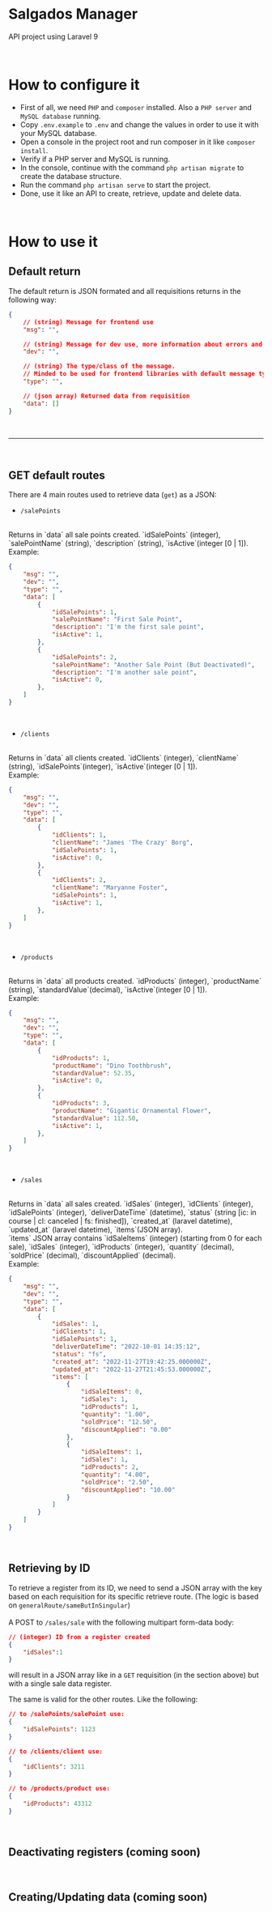 # **Salgados Manager**
API project using Laravel 9

<br>

# How to configure it
- First of all, we need `PHP` and `composer` installed. Also a `PHP server` and `MySQL database` running.
- Copy `.env.example` to `.env` and change the values in order to use it with your MySQL database.
- Open a console in the project root and run composer in it like `composer install`.
- Verify if a PHP server and MySQL is running.
- In the console, continue with the command `php artisan migrate` to create the database structure.
- Run the command `php artisan serve` to start the project.
- Done, use it like an API to create, retrieve, update and delete data.

<br>

# How to use it
## Default return
The default return is JSON formated and all requisitions returns in the following way:
```json
{
    // (string) Message for frontend use
    "msg": "",

    // (string) Message for dev use, more information about errors and exceptions
    "dev": "",

    // (string) The type/class of the message.
    // Minded to be used for frontend libraries with default message types
    "type": "",

    // (json array) Returned data from requisition
    "data": []
}
```
<br>
<hr>
<br>

## GET default routes

There are 4 main routes used to retrieve data (`get`) as a JSON:

- `/salePoints`
<br>
Returns in `data` all sale points created. `idSalePoints` (integer), `salePointName` (string), `description` (string), `isActive`(integer [0 | 1]).
<br>
Example:

```json
{
    "msg": "",
    "dev": "",
    "type": "",
    "data": [
        {
            "idSalePoints": 1,
            "salePointName": "First Sale Point",
            "description": "I'm the first sale point",
            "isActive": 1,
        },
        {
            "idSalePoints": 2,
            "salePointName": "Another Sale Point (But Deactivated)",
            "description": "I'm another sale point",
            "isActive": 0,
        },
    ]
}
```

<br>

- `/clients`
<br>
Returns in `data` all clients created. `idClients` (integer), `clientName` (string), `idSalePoints`(integer), `isActive`(integer [0 | 1]).
<br>
Example:

```json
{
    "msg": "",
    "dev": "",
    "type": "",
    "data": [
        {
            "idClients": 1,
            "clientName": "James 'The Crazy' Borg",
            "idSalePoints": 1,
            "isActive": 0,
        },
        {
            "idClients": 2,
            "clientName": "Maryanne Foster",
            "idSalePoints": 1,
            "isActive": 1,
        },
    ]
}
```

<br>

- `/products`
<br>
Returns in `data` all products created. `idProducts` (integer), `productName` (string), `standardValue`(decimal), `isActive`(integer [0 | 1]).
<br>
Example:

```json
{
    "msg": "",
    "dev": "",
    "type": "",
    "data": [
        {
            "idProducts": 1,
            "productName": "Dino Toothbrush",
            "standardValue": 52.35,
            "isActive": 0,
        },
        {
            "idProducts": 3,
            "productName": "Gigantic Ornamental Flower",
            "standardValue": 112.50,
            "isActive": 1,
        },
    ]
}
```

<br>

- `/sales`
<br>
Returns in `data` all sales created. `idSales` (integer), `idClients` (integer), `idSalePoints` (integer), `deliverDateTime` (datetime), `status` (string [ic: in course | cl: canceled | fs: finished]), `created_at` (laravel datetime), `updated_at` (laravel datetime), `items`(JSON array). <br>
`items` JSON array  contains `idSaleItems` (integer) (starting from 0 for each sale), `idSales` (integer), `idProducts` (integer), `quantity` (decimal), `soldPrice` (decimal), `discountApplied` (decimal).
<br>
Example:

```json
{
    "msg": "",
    "dev": "",
    "type": "",
    "data": [
        {
            "idSales": 1,
            "idClients": 1,
            "idSalePoints": 1,
            "deliverDateTime": "2022-10-01 14:35:12",
            "status": "fs",
            "created_at": "2022-11-27T19:42:25.000000Z",
            "updated_at": "2022-11-27T21:45:53.000000Z",
            "items": [
                {
                    "idSaleItems": 0,
                    "idSales": 1,
                    "idProducts": 1,
                    "quantity": "1.00",
                    "soldPrice": "12.50",
                    "discountApplied": "0.00"
                },
                {
                    "idSaleItems": 1,
                    "idSales": 1,
                    "idProducts": 2,
                    "quantity": "4.00",
                    "soldPrice": "2.50",
                    "discountApplied": "10.00"
                }
            ]
        }
    ]
}
```

<br>

## Retrieving by ID
To retrieve a register from its ID, we need to send a JSON array with the key based on each requisition for its specific retrieve route. (The logic is based on `generalRoute/sameButInSingular`)
<br><br>
 A POST to `/sales/sale` with the following multipart form-data body:

```json
// (integer) ID from a register created
{
    "idSales":1
}
```

will result in a JSON array like in a `GET` requisition (in the section above) but with a single sale data register.
<br>

The same is valid for the other routes. Like the following:
```json
// to /salePoints/salePoint use:
{
    "idSalePoints": 1123
}

// to /clients/client use:
{
    "idClients": 3211
}

// to /products/product use:
{
    "idProducts": 43312
}
```

<br>

## Deactivating registers (coming soon)

<br>

## Creating/Updating data (coming soon)



